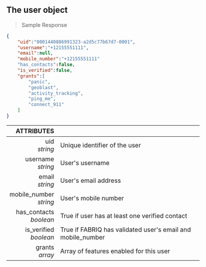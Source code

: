 ## The user object
> Sample Response

```json
{
    "uid":"0001440886991323-a2d5c77b67d7-0001",
    "username":"+12155551111",
    "email":null,
    "mobile_number":"+12155551111"
    "has_contacts":false,
    "is_verified":false,
    "grants":[
        "panic",
        "geoblast",
        "activity_tracking",
        "ping_me",
        "connect_911"
    ]
}
```

ATTRIBUTES||
---------:        | -----------
uid <br>*string*   | Unique identifier of the user
username <br>*string*  | User's username
email <br>*string*  | User's email address
mobile_number <br>*string*  | User's mobile number
has_contacts <br>*boolean*  | True if user has at least one verified contact
is_verified <br>*boolean*  | True if FABRIQ has validated user's email and mobile_number
grants <br>*array*  | Array of features enabled for this user
